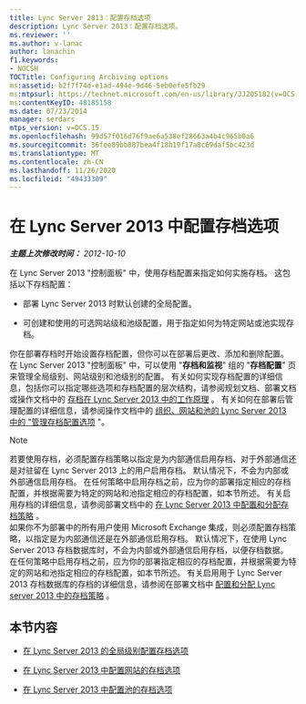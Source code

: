 ```yaml
---
title: Lync Server 2013：配置存档选项
description: Lync Server 2013：配置存档选项。
ms.reviewer: ''
ms.author: v-lanac
author: lanachin
f1.keywords:
- NOCSH
TOCTitle: Configuring Archiving options
ms:assetid: b2f7f74d-e1ad-494e-9d46-5eb0efe5fb29
ms:mtpsurl: https://technet.microsoft.com/en-us/library/JJ205182(v=OCS.15)
ms:contentKeyID: 48185158
ms.date: 07/23/2014
manager: serdars
mtps_version: v=OCS.15
ms.openlocfilehash: 99d57f016d76f9ae6a538ef28663a4b4c965b0a6
ms.sourcegitcommit: 36fee89bb887bea4f18b19f17a8c69daf5bc423d
ms.translationtype: MT
ms.contentlocale: zh-CN
ms.lasthandoff: 11/26/2020
ms.locfileid: "49433309"
---
```

# <a name="configuring-archiving-options-in-lync-server-2013"></a>在 Lync Server 2013 中配置存档选项

<div data-xmlns="http://www.w3.org/1999/xhtml">

<div class="topic" data-xmlns="http://www.w3.org/1999/xhtml" data-msxsl="urn:schemas-microsoft-com:xslt" data-cs="https://msdn.microsoft.com/">

<div data-asp="https://msdn2.microsoft.com/asp">



</div>

<div id="mainSection">

<div id="mainBody">

<span> </span>

_**主题上次修改时间：** 2012-10-10_

在 Lync Server 2013 "控制面板" 中，使用存档配置来指定如何实施存档。 这包括以下存档配置：

  - 部署 Lync Server 2013 时默认创建的全局配置。

  - 可创建和使用的可选网站级和池级配置，用于指定如何为特定网站或池实现存档。

你在部署存档时开始设置存档配置，但你可以在部署后更改、添加和删除配置。 在 Lync Server 2013 "控制面板" 中，可以使用 "**存档和监视**" 组的 "**存档配置**" 页来管理全局级别、网站级别和池级别的配置。 有关如何实现存档配置的详细信息，包括你可以指定哪些选项和存档配置的层次结构，请参阅规划文档、部署文档或操作文档中的 [存档在 Lync Server 2013 中的工作原理](lync-server-2013-how-archiving-works.md) 。 有关如何在部署后管理配置的详细信息，请参阅操作文档中的 [组织、网站和池的 Lync Server 2013 中的 "管理存档配置选项](lync-server-2013-managing-archiving-configuration-options-for-your-organization-sites-and-pools.md) "。

<div>


> [!NOTE]  
> 若要使用存档，必须配置存档策略以指定是为内部通信启用存档、对于外部通信还是对驻留在 Lync Server 2013 上的用户启用存档。 默认情况下，不会为内部或外部通信启用存档。 在任何策略中启用存档之前，应为你的部署指定相应的存档配置，并根据需要为特定的网站和池指定相应的存档配置，如本节所述。 有关启用存档的详细信息，请参阅部署文档中的 <A href="lync-server-2013-configuring-and-assigning-archiving-policies.md">在 Lync Server 2013 中配置和分配存档策略</A> 。<BR>如果你不为部署中的所有用户使用 Microsoft Exchange 集成，则必须配置存档策略，以指定是为内部通信还是在外部通信启用存档。 默认情况下，在使用 Lync Server 2013 存档数据库时，不会为内部或外部通信启用存档，以便存档数据。 在任何策略中启用存档之前，应为你的部署指定相应的存档配置，并根据需要为特定的网站和池指定相应的存档配置，如本节所述。 有关启用用于 Lync Server 2013 存档数据库的存档的详细信息，请参阅在部署文档中 <A href="lync-server-2013-configuring-and-assigning-archiving-policies.md">配置和分配 Lync server 2013 中的存档策略</A> 。



</div>

<div>

## <a name="in-this-section"></a>本节内容

  - [在 Lync Server 2013 的全局级别配置存档选项](lync-server-2013-configuring-archiving-options-at-the-global-level.md)

  - [在 Lync Server 2013 中配置网站的存档选项](lync-server-2013-configuring-archiving-options-for-a-site.md)

  - [在 Lync Server 2013 中配置池的存档选项](lync-server-2013-configuring-archiving-options-for-a-pool.md)

</div>

</div>

<span> </span>

</div>

</div>

</div>

